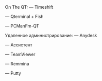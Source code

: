On The QT:
— Timeshift 



— Qterminal + Fish

— PCManFm-QT

Удаленное администрирование:
 — Anydesk
 
 — Ассистент
 
 — TeamViewer
 
 — Remmina
 
 — Putty
